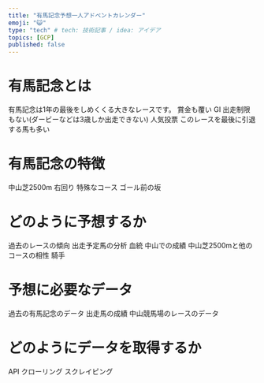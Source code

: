 ```yaml
---
title: "有馬記念予想一人アドベントカレンダー"
emoji: "😺"
type: "tech" # tech: 技術記事 / idea: アイデア
topics: [GCP]
published: false
---
```


# 有馬記念とは
有馬記念は1年の最後をしめくくる大きなレースです。
賞金も覆い
GI
出走制限もない(ダービーなどは3歳しか出走できない)
人気投票
このレースを最後に引退する馬も多い

# 有馬記念の特徴
中山芝2500m
右回り
特殊なコース
ゴール前の坂

# どのように予想するか
過去のレースの傾向
出走予定馬の分析
血統
中山での成績
中山芝2500mと他のコースの相性
騎手

# 予想に必要なデータ
過去の有馬記念のデータ
出走馬の成績
中山競馬場のレースのデータ

# どのようにデータを取得するか
API
クローリング
スクレイピング
